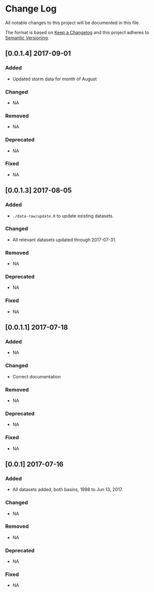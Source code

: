 # Change Log

All notable changes to this project will be documented in this file.

The format is based on [Keep a Changelog](http://keepachangelog.com/) and this project adheres to [Semantic Versioning](http://semver.org/).

## [0.0.1.4] 2017-09-01

### Added
  - Updated storm data for month of August

### Changed
  - NA

### Removed
  - NA

### Deprecated
  - NA

### Fixed
  - NA

## [0.0.1.3] 2017-08-05

### Added
  - `./data-raw/update.R` to update existing datasets.

### Changed
  - All relevant datasets updated through 2017-07-31.

### Removed
  - NA

### Deprecated
  - NA

### Fixed
  - NA

## [0.0.1.1] 2017-07-18

### Added
  - NA

### Changed
  - Correct documentation

### Removed
  - NA

### Deprecated
  - NA

### Fixed
  - NA

## [0.0.1] 2017-07-16

### Added
  - All datasets added, both basins, 1998 to Jun 13, 2017.

### Changed
  - NA

### Removed
  - NA

### Deprecated
  - NA

### Fixed
  - NA
